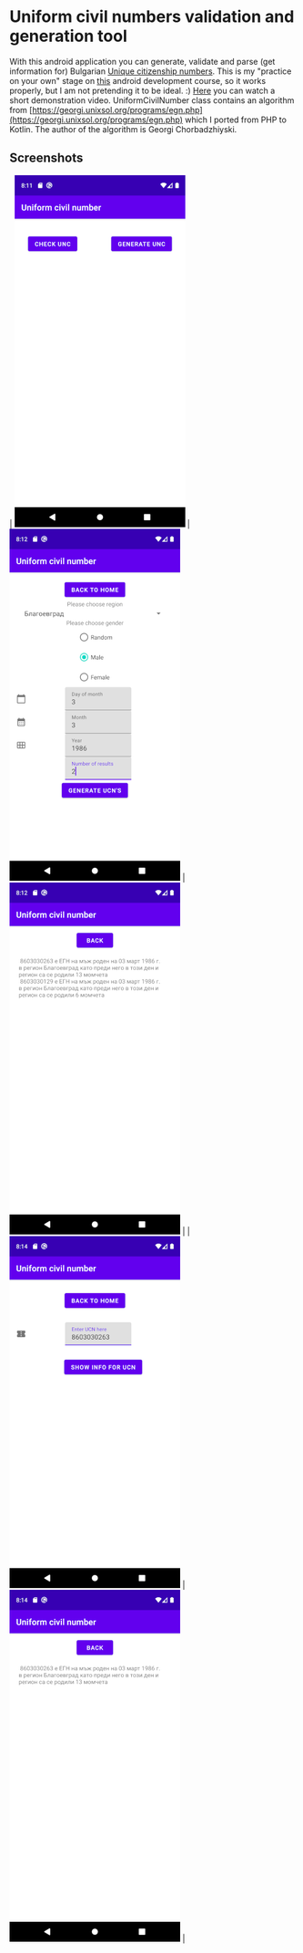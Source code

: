 # Uniform civil numbers validation and generation tool

With this android application you can generate, validate and parse 
(get information for) Bulgarian [Unique citizenship numbers](https://en.wikipedia.org/wiki/Unique_citizenship_number). 
This is my "practice on your own" stage  on [this](https://developer.android.com/codelabs/basic-android-kotlin-training-tip-calculator#10) android development course,
so  it works properly, but I am not pretending it to be ideal. :) [Here](https://www.tiktok.com/@georgenaumov915/video/7052247360138808582) you 
can watch a short demonstration video. UniformCivilNumber class contains an algorithm from [https://georgi.unixsol.org/programs/egn.php](https://georgi.unixsol.org/programs/egn.php) 
which I ported from PHP to Kotlin. The author of the algorithm is Georgi Chorbadzhiyski. 

## Screenshots

| ![Start](screenshots/start.png) | ![Generate](screenshots/generate.png) | ![Generated](screenshots/generated.png) |
| ![Parse](screenshots/parse.png) | ![ParseError](screenshots/parseresult.png) | 